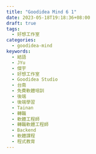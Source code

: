 ```yaml
---
title: "Goodidea Mind 6 1"
date: 2023-05-18T19:18:36+08:00
draft: true
tags:
  - 好想工作室
categories:
  - goodidea-mind
keywords:
  - 結語
  - JYu
  - 傑宇
  - 好想工作室
  - Goodidea Studio
  - 台南
  - 免費軟體培訓
  - 後端
  - 後端學習
  - Tainan
  - 轉職
  - 軟體工程師
  - 轉職軟體工程師
  - Backend
  - 軟體課程
  - 程式教育
---
```


